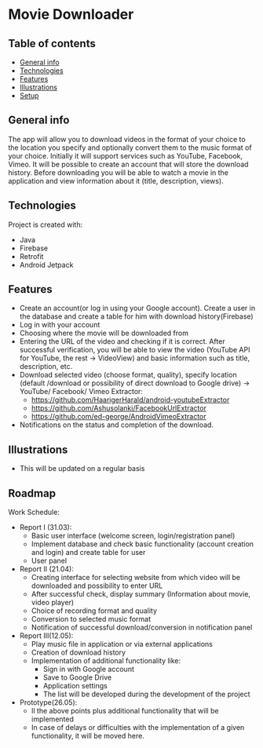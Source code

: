 # Movie Downloader

## Table of contents
* [General info](#general-info)
* [Technologies](#technologies)
* [Features](#features)
* [Illustrations](#illustrations)
* [Setup](#setup)

## General info
The app will allow you to download videos in the format of your choice to the location you specify and optionally convert them to the music format of your choice. Initially it will support services such as YouTube, Facebook, Vimeo. It will be possible to create an account that will store the download history. Before downloading you will be able to watch a movie in the application and view information about it (title, description, views).

## Technologies
Project is created with:
* Java
* Firebase
* Retrofit
* Android Jetpack

## Features
* Create an account(or log in using your Google account). Create a user in the database and create a table for him with download history(Firebase)
* Log in with your account
* Choosing where the movie will be downloaded from
* Entering the URL of the video and checking if it is correct. After successful verification, you will be able to view the video (YouTube API for YouTube, the rest -> VideoView) and basic information such as title, description, etc.
* Download selected video (choose format, quality), specify location (default /download or possibility of direct download to Google drive) -> YouTube/ Facebook/ Vimeo Extractor:
  - https://github.com/HaarigerHarald/android-youtubeExtractor
  - https://github.com/Ashusolanki/FacebookUrlExtractor
  - https://github.com/ed-george/AndroidVimeoExtractor
* Notifications on the status and completion of the download.

## Illustrations
* This will be updated on a regular basis

## Roadmap
Work Schedule:
* Report I (31.03):
  - Basic user interface (welcome screen, login/registration panel)
  - Implement database and check basic functionality (account creation and login) and create table for user
  - User panel
* Report II (21.04):
  - Creating interface for selecting website from which video will be downloaded and possibility to enter URL
  - After successful check, display summary (Information about movie, video player)
  - Choice of recording format and quality
  - Conversion to selected music format
  - Notification of successful download/conversion in notification panel
* Report III(12.05):
  - Play music file in application or via external applications
  - Creation of download history
  - Implementation of additional functionality like:
    - Sign in with Google account
    - Save to Google Drive
    - Application settings
    - The list will be developed during the development of the project
* Prototype(26.05):
  - ll the above points plus additional functionality that will be implemented
  - In case of delays or difficulties with the implementation of a given functionality, it will be moved here.

